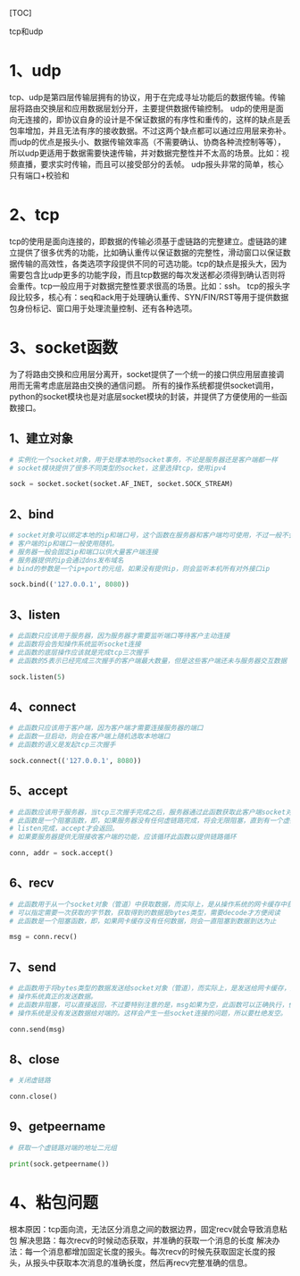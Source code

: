 
[TOC]


tcp和udp

# 1、udp
tcp、udp是第四层传输层拥有的协议，用于在完成寻址功能后的数据传输。传输层将路由交换层和应用数据层划分开，主要提供数据传输控制。
udp的使用是面向无连接的，即协议自身的设计是不保证数据的有序性和重传的，这样的缺点是丢包率增加，并且无法有序的接收数据。不过这两个缺点都可以通过应用层来弥补。而udp的优点是报头小、数据传输效率高（不需要确认、协商各种流控制等等），所以udp更适用于数据需要快速传输，并对数据完整性并不太高的场景。比如：视频直播，要求实时传输，而且可以接受部分的丢帧。
udp报头非常的简单，核心只有端口+校验和

# 2、tcp
tcp的使用是面向连接的，即数据的传输必须基于虚链路的完整建立。虚链路的建立提供了很多优秀的功能，比如确认重传以保证数据的完整性，滑动窗口以保证数据传输的高效性，各类选项字段提供不同的可选功能。tcp的缺点是报头大，因为需要包含比udp更多的功能字段，而且tcp数据的每次发送都必须得到确认否则将会重传。tcp一般应用于对数据完整性要求很高的场景。比如：ssh。
tcp的报头字段比较多，核心有：seq和ack用于处理确认重传、SYN/FIN/RST等用于提供数据包身份标记、窗口用于处理流量控制、还有各种选项。


# 3、socket函数
为了将路由交换和应用层分离开，socket提供了一个统一的接口供应用层直接调用而无需考虑底层路由交换的通信问题。
所有的操作系统都提供socket调用，python的socket模块也是对底层socket模块的封装，并提供了方便使用的一些函数接口。

## 1、建立对象
```python
# 实例化一个socket对象，用于处理本地的socket事务，不论是服务器还是客户端都一样
# socket模块提供了很多不同类型的socket，这里选择tcp，使用ipv4

sock = socket.socket(socket.AF_INET, socket.SOCK_STREAM)
```
## 2、bind
```python
# socket对象可以绑定本地的ip和端口号，这个函数在服务器和客户端均可使用，不过一般不会绑定客户端
# 客户端的ip和端口一般使用随机。
# 服务器一般会固定ip和端口以供大量客户端连接
# 服务器提供的ip会通过dns发布域名
# bind的参数是一个ip+port的元组，如果没有提供ip，则会监听本机所有对外接口ip

sock.bind(('127.0.0.1', 8080))
```

## 3、listen
```python
# 此函数只应该用于服务器，因为服务器才需要监听端口等待客户主动连接
# 此函数将会告知操作系统监听socket连接
# 此函数的底层操作应该就是完成tcp三次握手
# 此函数的5表示已经完成三次握手的客户端最大数量，但是这些客户端还未与服务器交互数据

sock.listen(5)
```



## 4、connect
```python
# 此函数只应该用于客户端，因为客户端才需要连接服务器的端口
# 此函数一旦启动，则会在客户端上随机选取本地端口
# 此函数的语义是发起tcp三次握手

sock.connect(('127.0.0.1', 8080))
```



## 5、accept

```python
# 此函数应该用于服务器，当tcp三次握手完成之后，服务器通过此函数获取此客户端socket对象和地址。
# 此函数是一个阻塞函数，即，如果服务器没有任何虚链路完成，将会无限阻塞，直到有一个虚链路通过
# listen完成，accept才会返回。
# 如果要服务器提供无限接收客户端的功能，应该循环此函数以提供链路循环

conn, addr = sock.accept()
```

## 6、recv

```python
# 此函数用于从一个socket对象（管道）中获取数据，而实际上，是从操作系统的网卡缓存中获取数据
# 可以指定需要一次获取的字节数，获取得到的数据是bytes类型，需要decode才方便阅读
# 此函数是一个阻塞函数，即，如果网卡缓存没有任何数据，则会一直阻塞到数据到达为止

msg = conn.recv()
```



## 7、send
```python
# 此函数用于将bytes类型的数据发送给socket对象（管道），而实际上，是发送给网卡缓存，后续交由
# 操作系统真正的发送数据。
# 此函数非阻塞，可以直接返回，不过要特别注意的是，msg如果为空，此函数可以正确执行，但是实际上
# 操作系统是没有发送数据给对端的。这样会产生一些socket连接的问题，所以要杜绝发空。

conn.send(msg)
```

## 8、close
```python
# 关闭虚链路

conn.close()
```
## 9、getpeername
```python
# 获取一个虚链路对端的地址二元组

print(sock.getpeername())
```

# 4、粘包问题
根本原因：tcp面向流，无法区分消息之间的数据边界，固定recv就会导致消息粘包
解决思路：每次recv的时候动态获取，并准确的获取一个消息的长度
解决办法：每一个消息都增加固定长度的报头。每次recv的时候先获取固定长度的报头，从报头中获取本次消息的准确长度，然后再recv完整准确的信息。